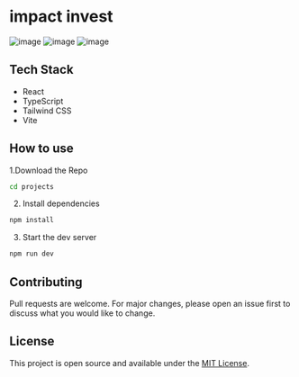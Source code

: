 
# impact invest
![image](https://github.com/user-attachments/assets/bcde76ad-9889-47aa-9943-c2eb38549f2f)
![image](https://github.com/user-attachments/assets/59ab6851-ad56-4ed5-913f-4dc1c1b16b04)
![image](https://github.com/user-attachments/assets/39c563ef-8d62-49b9-9c8f-5ff9eb0462bc)





## Tech Stack
- React
- TypeScript
- Tailwind CSS
- Vite

## How to use
1.Download the Repo
``` bash
cd projects
```

2. Install dependencies
``` bash
npm install
```

3. Start the dev server
``` bash
npm run dev
```

## Contributing
Pull requests are welcome. For major changes, please open an issue first to discuss what you would like to change.

## License
This project is open source and available under the [MIT License](LICENSE).

  
